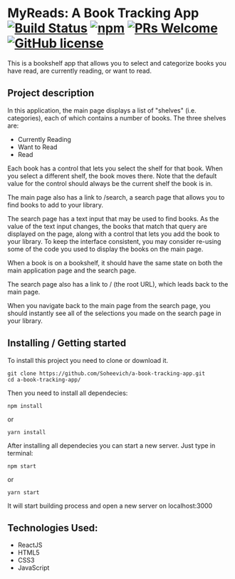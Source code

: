 
# MyReads: A Book Tracking App [![Build Status](https://img.shields.io/travis/npm/npm/latest.svg?style=flat-square)](https://travis-ci.org/npm/npm) [![npm](https://img.shields.io/npm/v/npm.svg?style=flat-square)](https://www.npmjs.com/package/npm) [![PRs Welcome](https://img.shields.io/badge/PRs-welcome-brightgreen.svg?style=flat-square)](http://makeapullrequest.com) [![GitHub license](https://img.shields.io/badge/license-MIT-blue.svg?style=flat-square)](https://github.com/your/your-project/blob/master/LICENSE)

This is a bookshelf app that allows you to select and categorize books you have read, are currently reading, or want to read.

## Project description

In this application, the main page displays a list of "shelves" (i.e. categories), each of which contains a number of books. The three shelves are:

* Currently Reading
* Want to Read
* Read

Each book has a control that lets you select the shelf for that book. When you select a different shelf, the book moves there. Note that the default value for the control should always be the current shelf the book is in.

The main page also has a link to /search, a search page that allows you to find books to add to your library.

The search page has a text input that may be used to find books. As the value of the text input changes, the books that match that query are displayed on the page, along with a control that lets you add the book to your library. To keep the interface consistent, you may consider re-using some of the code you used to display the books on the main page.

When a book is on a bookshelf, it should have the same state on both the main application page and the search page.

The search page also has a link to / (the root URL), which leads back to the main page.

When you navigate back to the main page from the search page, you should instantly see all of the selections you made on the search page in your library.

## Installing / Getting started

To install this project you need to clone or download it.

```shell
git clone https://github.com/Soheevich/a-book-tracking-app.git
cd a-book-tracking-app/
```

Then you need to install all dependecies:

```shell
npm install
```
or
```shell
yarn install
```

After installing all dependecies you can start a new server. Just type in terminal:

```shell
npm start
```
or
```shell
yarn start
```
It will start building process and open a new server on localhost:3000

## Technologies Used:

* ReactJS
* HTML5
* CSS3
* JavaScript